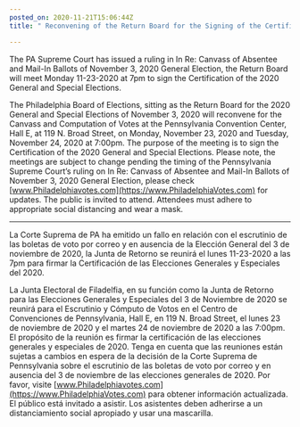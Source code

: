 ```yaml
---
posted_on: 2020-11-21T15:06:44Z
title: " Reconvening of the Return Board for the Signing of the Certification "

---
```

The PA Supreme Court has issued a ruling in In Re: Canvass of Absentee and Mail-In Ballots of November 3, 2020 General Election, the Return Board will meet Monday 11-23-2020 at 7pm to sign the Certification of the 2020 General and Special Elections.

The Philadelphia Board of Elections, sitting as the Return Board for the 2020 General and Special Elections of November 3, 2020 will reconvene for the Canvass and Computation of Votes at the Pennsylvania Convention Center, Hall E, at 119 N. Broad Street, on Monday, November 23, 2020 and Tuesday, November 24, 2020 at 7:00pm. The purpose of the meeting is to sign the Certification of the 2020 General and Special Elections. Please note, the meetings are subject to change pending the timing of the Pennsylvania Supreme Court’s ruling on In Re: Canvass of Absentee and Mail-In Ballots of November 3, 2020 General Election, please check [www.Philadelphiavotes.com](https://www.PhiladelphiaVotes.com) for updates. The public is invited to attend. Attendees must adhere to appropriate social distancing and wear a mask.

***

La Corte Suprema de PA ha emitido un fallo en relación con el escrutinio de las boletas de voto por correo y en ausencia de la Elección General del 3 de noviembre de 2020, la Junta de Retorno se reunirá el lunes 11-23-2020 a las 7pm para firmar la Certificación de las Elecciones Generales y Especiales del 2020.

La Junta Electoral de Filadelfia, en su función como la Junta de Retorno para las Elecciones Generales y Especiales del 3 de Noviembre de 2020 se reunirá para el Escrutinio y Cómputo de Votos en el Centro de Convenciones de Pennsylvania, Hall E, en 119 N. Broad Street, el lunes 23 de noviembre de 2020 y el martes 24 de noviembre de 2020 a las 7:00pm. El propósito de la reunión es firmar la certificación de las elecciones generales y especiales de 2020. Tenga en cuenta que las reuniones están sujetas a cambios en espera de la decisión de la Corte Suprema de Pennsylvania sobre el escrutinio de las boletas de voto por correo y en ausencia del 3 de noviembre de las elecciones generales de 2020. Por favor, visite [www.Philadelphiavotes.com](https://www.PhiladelphiaVotes.com) para obtener información actualizada. El público está invitado a asistir. Los asistentes deben adherirse a un distanciamiento social apropiado y usar una mascarilla.